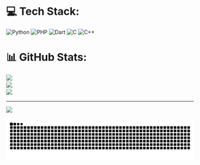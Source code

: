 


# 💻 Tech Stack:
![Python](https://img.shields.io/badge/python-3670A0?style=for-the-badge&logo=python&logoColor=ffdd54) ![PHP](https://img.shields.io/badge/php-%23777BB4.svg?style=for-the-badge&logo=php&logoColor=white) ![Dart](https://img.shields.io/badge/dart-%230175C2.svg?style=for-the-badge&logo=dart&logoColor=white) ![C](https://img.shields.io/badge/c-%2300599C.svg?style=for-the-badge&logo=c&logoColor=white) ![C++](https://img.shields.io/badge/c++-%2300599C.svg?style=for-the-badge&logo=c%2B%2B&logoColor=white)
# 📊 GitHub Stats:
![](https://github-readme-stats.vercel.app/api?username=Fesantt&theme=dark&hide_border=false&include_all_commits=true&count_private=true)<br/>
![](https://github-readme-streak-stats.herokuapp.com/?user=Fesantt&theme=dark&hide_border=false)<br/>
![](https://github-readme-stats.vercel.app/api/top-langs/?username=Fesantt&theme=dark&hide_border=false&include_all_commits=true&count_private=true&layout=compact)

---
[![](https://visitcount.itsvg.in/api?id=Fesantt&icon=0&color=0)](https://visitcount.itsvg.in)

<!-- Proudly created with GPRM ( https://gprm.itsvg.in ) -->



<img src="https://github.com/Fesantt/Fesantt/blob/output/snake.svg" alt="Snake animation" />

###
